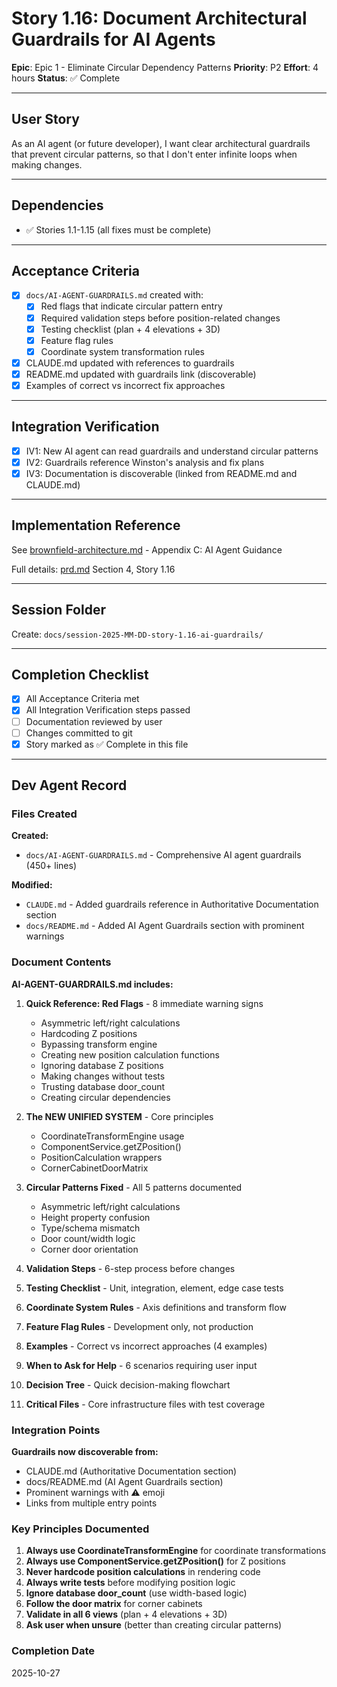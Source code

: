 # Story 1.16: Document Architectural Guardrails for AI Agents

**Epic**: Epic 1 - Eliminate Circular Dependency Patterns
**Priority**: P2
**Effort**: 4 hours
**Status**: ✅ Complete

---

## User Story

As an AI agent (or future developer),
I want clear architectural guardrails that prevent circular patterns,
so that I don't enter infinite loops when making changes.

---

## Dependencies

- ✅ Stories 1.1-1.15 (all fixes must be complete)

---

## Acceptance Criteria

- [x] `docs/AI-AGENT-GUARDRAILS.md` created with:
  - [x] Red flags that indicate circular pattern entry
  - [x] Required validation steps before position-related changes
  - [x] Testing checklist (plan + 4 elevations + 3D)
  - [x] Feature flag rules
  - [x] Coordinate system transformation rules
- [x] CLAUDE.md updated with references to guardrails
- [x] README.md updated with guardrails link (discoverable)
- [x] Examples of correct vs incorrect fix approaches

---

## Integration Verification

- [x] IV1: New AI agent can read guardrails and understand circular patterns
- [x] IV2: Guardrails reference Winston's analysis and fix plans
- [x] IV3: Documentation is discoverable (linked from README.md and CLAUDE.md)

---

## Implementation Reference

See [brownfield-architecture.md](../brownfield-architecture.md) - Appendix C: AI Agent Guidance

Full details: [prd.md](../prd.md) Section 4, Story 1.16

---

## Session Folder

Create: `docs/session-2025-MM-DD-story-1.16-ai-guardrails/`

---

## Completion Checklist

- [x] All Acceptance Criteria met
- [x] All Integration Verification steps passed
- [ ] Documentation reviewed by user
- [ ] Changes committed to git
- [x] Story marked as ✅ Complete in this file

---

## Dev Agent Record

### Files Created

**Created:**
- `docs/AI-AGENT-GUARDRAILS.md` - Comprehensive AI agent guardrails (450+ lines)

**Modified:**
- `CLAUDE.md` - Added guardrails reference in Authoritative Documentation section
- `docs/README.md` - Added AI Agent Guardrails section with prominent warnings

### Document Contents

**AI-AGENT-GUARDRAILS.md includes:**

1. **Quick Reference: Red Flags** - 8 immediate warning signs
   - Asymmetric left/right calculations
   - Hardcoding Z positions
   - Bypassing transform engine
   - Creating new position calculation functions
   - Ignoring database Z positions
   - Making changes without tests
   - Trusting database door_count
   - Creating circular dependencies

2. **The NEW UNIFIED SYSTEM** - Core principles
   - CoordinateTransformEngine usage
   - ComponentService.getZPosition()
   - PositionCalculation wrappers
   - CornerCabinetDoorMatrix

3. **Circular Patterns Fixed** - All 5 patterns documented
   - Asymmetric left/right calculations
   - Height property confusion
   - Type/schema mismatch
   - Door count/width logic
   - Corner door orientation

4. **Validation Steps** - 6-step process before changes
5. **Testing Checklist** - Unit, integration, element, edge case tests
6. **Coordinate System Rules** - Axis definitions and transform flow
7. **Feature Flag Rules** - Development only, not production
8. **Examples** - Correct vs incorrect approaches (4 examples)
9. **When to Ask for Help** - 6 scenarios requiring user input
10. **Decision Tree** - Quick decision-making flowchart
11. **Critical Files** - Core infrastructure files with test coverage

### Integration Points

**Guardrails now discoverable from:**
- CLAUDE.md (Authoritative Documentation section)
- docs/README.md (AI Agent Guardrails section)
- Prominent warnings with ⚠️ emoji
- Links from multiple entry points

### Key Principles Documented

1. **Always use CoordinateTransformEngine** for coordinate transformations
2. **Always use ComponentService.getZPosition()** for Z positions
3. **Never hardcode position calculations** in rendering code
4. **Always write tests** before modifying position logic
5. **Ignore database door_count** (use width-based logic)
6. **Follow the door matrix** for corner cabinets
7. **Validate in all 6 views** (plan + 4 elevations + 3D)
8. **Ask user when unsure** (better than creating circular patterns)

### Completion Date

2025-10-27
